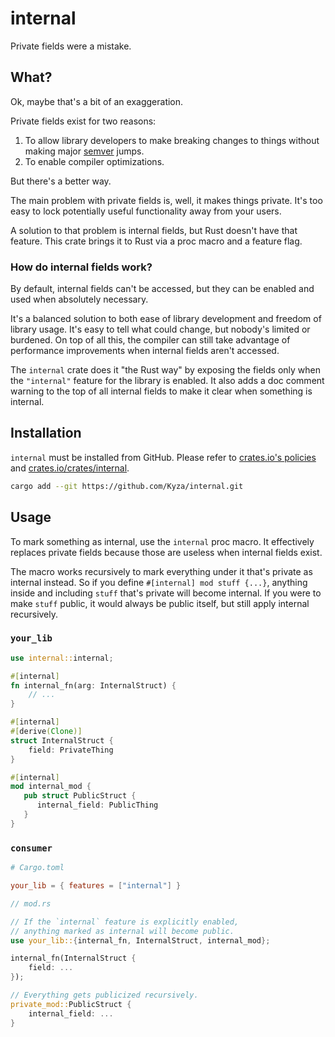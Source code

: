 # internal

Private fields were a mistake.

## What?

Ok, maybe that's a bit of an exaggeration.

Private fields exist for two reasons:

1. To allow library developers to make breaking changes to things without 
   making major [semver](https://semver.org/) jumps.
2. To enable compiler optimizations.

But there's a better way.

The main problem with private fields is, well, it makes things private. 
It's too easy to lock potentially useful functionality away from your users.

A solution to that problem is internal fields, but Rust doesn't have that 
feature. This crate brings it to Rust via a proc macro and a feature flag.

### How do internal fields work?

By default, internal fields can't be accessed, but they can be enabled and 
used when absolutely necessary.

It's a balanced solution to both ease of library development and freedom 
of library usage. It's easy to tell what could change, but nobody's 
limited or burdened. On top of all this, the compiler can still take 
advantage of performance improvements when internal fields aren't accessed.

The `internal` crate does it "the Rust way" by exposing the fields only 
when the `"internal"` feature for the library is enabled. It also adds a 
doc comment warning to the top of all internal fields to make it clear 
when something is internal.

## Installation

`internal` must be installed from GitHub. Please refer to [crates.io's 
policies](https://crates.io/policies#squatting) and [crates.io/crates/internal](https://crates.io/crates/internal).

```bash
cargo add --git https://github.com/Kyza/internal.git
```

## Usage

To mark something as internal, use the `internal` proc macro. It 
effectively replaces private fields because those are useless when 
internal fields exist.

The macro works recursively to mark everything under it that's private as 
internal instead. So if you define `#[internal] mod stuff {...}`, anything 
inside and including `stuff` that's private will become internal. If you 
were to make `stuff` public, it would always be public itself, but still 
apply internal recursively.

### `your_lib`

```rs
use internal::internal;

#[internal]
fn internal_fn(arg: InternalStruct) {
	// ...
}

#[internal]
#[derive(Clone)]
struct InternalStruct {
	field: PrivateThing
}

#[internal]
mod internal_mod {
   pub struct PublicStruct {
      internal_field: PublicThing
   }
}
```

### `consumer`

```toml
# Cargo.toml

your_lib = { features = ["internal"] }
```
```rs
// mod.rs

// If the `internal` feature is explicitly enabled,
// anything marked as internal will become public.
use your_lib::{internal_fn, InternalStruct, internal_mod};

internal_fn(InternalStruct {
	field: ...
});

// Everything gets publicized recursively.
private_mod::PublicStruct {
	internal_field: ...
}
```
